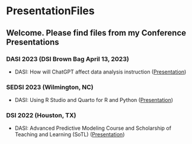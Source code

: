 # PresentationFiles
## Welcome. Please find files from my Conference Presentations

### DASI 2023 (DSI Brown Bag April 13, 2023)
* DASI: How will ChatGPT affect data analysis instruction (<a href="https://github.com/kkParker/PresentationFiles/blob/main/DASISEDSI%202023RStudioPythonR.pdf">Presentation</a>)

### SEDSI 2023 (Wilmington, NC)
* DASI: Using R Studio and Quarto for R and Python (<a href="https://github.com/kkParker/PresentationFiles/blob/main/DASISEDSI%202023RStudioPythonR.pdf">Presentation</a>)

### DSI 2022 (Houston, TX)
* DASI: Advanced Predictive Modeling Course and Scholarship of Teaching and Learning (SoTL) (<a href="https://github.com/kkParker/PresentationFiles/blob/237e171e08616376be83d8574a6d6c38e1c5d12c/DSI22DASIAdvPMwRSoTL.pptx">Presentation</a>)


